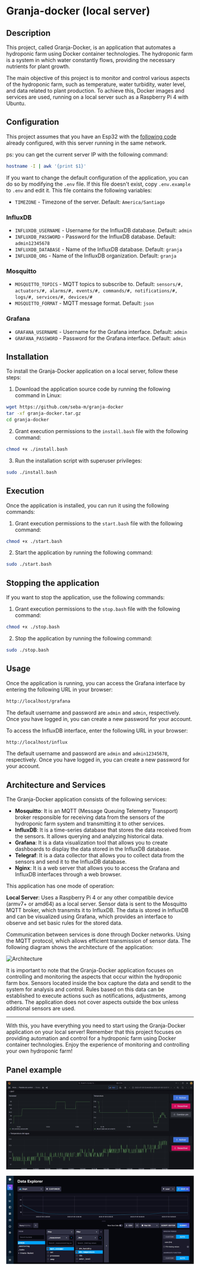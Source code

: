 # Granja-docker (local server)

## Description

This project, called Granja-Docker, is an application that automates a hydroponic farm using Docker container technologies. The hydroponic farm is a system in which water constantly flows, providing the necessary nutrients for plant growth.

The main objective of this project is to monitor and control various aspects of the hydroponic farm, such as temperature, water turbidity, water level, and data related to plant production. To achieve this, Docker images and services are used, running on a local server such as a Raspberry Pi 4 with Ubuntu.

## Configuration
This project assumes that you have an Esp32 with the [following code](https://github.com/seba-m/granja-esp32) already configured, with this server running in the same network.

ps: you can get the current server IP with the following command:

```bash
hostname -I | awk '{print $1}'
```

If you want to change the default configuration of the application, you can do so by modifying the `.env` file. If this file doesn't exist, copy `.env.example` to `.env` and edit it. This file contains the following variables:

- `TIMEZONE` - Timezone of the server. Default: `America/Santiago`

### InfluxDB
- `INFLUXDB_USERNAME` - Username for the InfluxDB database. Default: `admin`
- `INFLUXDB_PASSWORD` - Password for the InfluxDB database. Default: `admin12345678`
- `INFLUXDB_DATABASE` - Name of the InfluxDB database. Default: `granja`
- `INFLUXDB_ORG` - Name of the InfluxDB organization. Default: `granja`

### Mosquitto
- `MOSQUITTO_TOPICS` - MQTT topics to subscribe to. Default: `sensors/#, actuators/#, alarms/#, events/#, commands/#, notifications/#, logs/#, services/#, devices/#`
- `MOSQUITTO_FORMAT` - MQTT message format. Default: `json`

### Grafana
- `GRAFANA_USERNAME` - Username for the Grafana interface. Default: `admin`
- `GRAFANA_PASSWORD` - Password for the Grafana interface. Default: `admin`

## Installation

To install the Granja-Docker application on a local server, follow these steps:

1. Download the application source code by running the following command in Linux:

```bash
wget https://github.com/seba-m/granja-docker
tar -xf granja-docker.tar.gz
cd granja-docker
```

2. Grant execution permissions to the `install.bash` file with the following command:

```bash
chmod +x ./install.bash
```

3. Run the installation script with superuser privileges:

```bash
sudo ./install.bash
```

## Execution
Once the application is installed, you can run it using the following commands:

1. Grant execution permissions to the `start.bash` file with the following command:

```bash
chmod +x ./start.bash
```

2. Start the application by running the following command:

```bash
sudo ./start.bash
``` 

## Stopping the application
If you want to stop the application, use the following commands:

1. Grant execution permissions to the `stop.bash` file with the following command:

```bash
chmod +x ./stop.bash
```

2. Stop the application by running the following command:

```bash
sudo ./stop.bash
```

## Usage
Once the application is running, you can access the Grafana interface by entering the following URL in your browser:

```bash
http://localhost/grafana
```

The default username and password are `admin` and `admin`, respectively. Once you have logged in, you can create a new password for your account.

To access the InfluxDB interface, enter the following URL in your browser:

```bash
http://localhost/influx
```

The default username and password are `admin` and `admin12345678`, respectively. Once you have logged in, you can create a new password for your account.

## Architecture and Services
The Granja-Docker application consists of the following services:

- **Mosquitto**: It is an MQTT (Message Queuing Telemetry Transport) broker responsible for receiving data from the sensors of the hydroponic farm system and transmitting it to other services.
- **InfluxDB**: It is a time-series database that stores the data received from the sensors. It allows querying and analyzing historical data.
- **Grafana**: It is a data visualization tool that allows you to create dashboards to display the data stored in the InfluxDB database.
- **Telegraf**: It is a data collector that allows you to collect data from the sensors and send it to the InfluxDB database.
- **Nginx**: It is a web server that allows you to access the Grafana and InfluxDB interfaces through a web browser.

This application has one mode of operation:

**Local Server**: Uses a Raspberry Pi 4 or any other compatible device (armv7+ or amd64) as a local server. Sensor data is sent to the Mosquitto MQTT broker, which transmits it to InfluxDB. The data is stored in InfluxDB and can be visualized using Grafana, which provides an interface to observe and set basic rules for the stored data.

Communication between services is done through Docker networks. Using the MQTT protocol, which allows efficient transmission of sensor data. The following diagram shows the architecture of the application:

![Architecture]()

It is important to note that the Granja-Docker application focuses on controlling and monitoring the aspects that occur within the hydroponic farm box. Sensors located inside the box capture the data and sendit to the system for analysis and control. Rules based on this data can be established to execute actions such as notifications, adjustments, among others. The application does not cover aspects outside the box unless additional sensors are used.

---

With this, you have everything you need to start using the Granja-Docker application on your local server! Remember that this project focuses on providing automation and control for a hydroponic farm using Docker container technologies. Enjoy the experience of monitoring and controlling your own hydroponic farm!

## Panel example
![grafana](img/panel-grafana.jpeg)

![influxdb](img/panel-influx.jpeg)